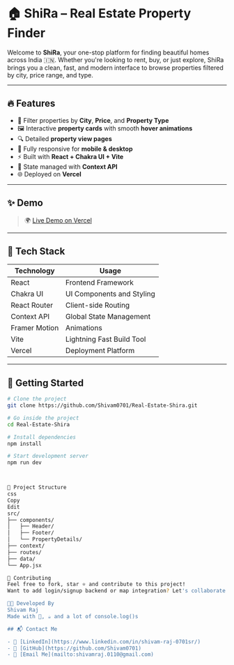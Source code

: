 # 🏠 ShiRa – Real Estate Property Finder

Welcome to **ShiRa**, your one-stop platform for finding beautiful homes across India 🇮🇳. Whether you're looking to rent, buy, or just explore, ShiRa brings you a clean, fast, and modern interface to browse properties filtered by city, price range, and type.

---

## 🔥 Features

- 🌆 Filter properties by **City**, **Price**, and **Property Type**
- 🖼️ Interactive **property cards** with smooth **hover animations**
- 🔍 Detailed **property view pages**
- 📱 Fully responsive for **mobile & desktop**
- ⚡ Built with **React + Chakra UI + Vite**
- 🧠 State managed with **Context API**
- 🌐 Deployed on **Vercel**

---

## ✨ Demo

> 🌍 [Live Demo on Vercel](https://real-estate-shira.vercel.app/)

---

## 🧱 Tech Stack

| Technology    | Usage                        |
| ------------- | ---------------------------- |
| React         | Frontend Framework           |
| Chakra UI     | UI Components and Styling    |
| React Router  | Client-side Routing          |
| Context API   | Global State Management      |
| Framer Motion | Animations                   |
| Vite          | Lightning Fast Build Tool    |
| Vercel        | Deployment Platform          |

---

## 🚀 Getting Started

```bash
# Clone the project
git clone https://github.com/Shivam0701/Real-Estate-Shira.git

# Go inside the project
cd Real-Estate-Shira

# Install dependencies
npm install

# Start development server
npm run dev



📁 Project Structure
css
Copy
Edit
src/
├── components/
│   ├── Header/
│   ├── Footer/
│   └── PropertyDetails/
├── context/
├── routes/
├── data/
└── App.jsx

🤝 Contributing
Feel free to fork, star ⭐ and contribute to this project!
Want to add login/signup backend or map integration? Let's collaborate!

🧑‍💻 Developed By
Shivam Raj
Made with 💙, ☕ and a lot of console.log()s

## 📬 Contact Me

- 🔗 [LinkedIn](https://www.linkedin.com/in/shivam-raj-0701sr/)
- 🐙 [GitHub](https://github.com/Shivam0701)
- 📧 [Email Me](mailto:shivamraj.0110@gmail.com)

